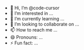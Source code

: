 - 👋 Hi, I’m @code-cursor
- 👀 I’m interested in ...
- 🌱 I’m currently learning ...
- 💞️ I’m looking to collaborate on ...
- 📫 How to reach me ...
- 😄 Pronouns: ...
- ⚡ Fun fact: ...

<!---
code-cursor/code-cursor is a ✨ special ✨ repository because its `README.md` (this file) appears on your GitHub profile.
You can click the Preview link to take a look at your changes.
--->
